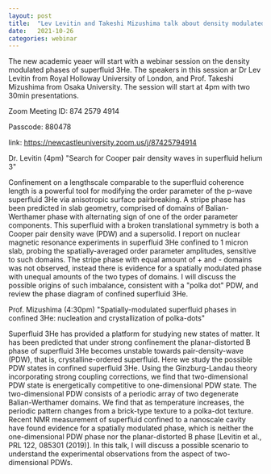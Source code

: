 ```yaml
---
layout: post
title:  "Lev Levitin and Takeshi Mizushima talk about density modulated phases of 3He at 4pm (UK)"
date:   2021-10-26
categories: webinar
---
```


The new academic yeaer will start with a webinar session on the density modulated phases of superfluid 3He. The speakers in this session ar Dr Lev Levitin 
from Royal Holloway University of London, and Prof. Takeshi Mizushima from Osaka University. The session will start at 4pm with two 30min presentations.

Zoom Meeting ID: 874 2579 4914

Passcode: 880478

link: https://newcastleuniversity.zoom.us/j/87425794914

Dr. Levitin (4pm)
"Search for Cooper pair density waves in superfluid helium 3"

Confinement on a lengthscale comparable to the superfluid coherence length is a powerful tool for modifying the order parameter of the p-wave superfluid 3He via anisotropic surface pairbreaking. A stripe phase has been predicted in slab geometry, comprised of domains of Balian-Werthamer phase with alternating sign of one of the order parameter components. This superfluid with a broken translational symmetry is both a Cooper pair density wave (PDW) and a supersolid. I report on nuclear magnetic resonance experiments in superfluid 3He confined to 1 micron slab, probing the spatially-averaged order parameter amplitudes, sensitive to such domains. The stripe phase with equal amount of + and - domains was not observed, instead there is evidence for a spatially modulated phase with unequal amounts of the two types of domains. I will discuss the possible origins of such imbalance, consistent with a "polka dot" PDW, and review the phase diagram of confined superfluid 3He.

Prof. Mizushima (4:30pm)
"Spatially-modulated superfluid phases in confined 3He: nucleation and crystallization of polka-dots"

Superfluid 3He has provided a platform for studying new states of matter. It has been predicted that under strong confinement the planar-distorted B phase of superfluid 3He becomes unstable towards pair-density-wave (PDW), that is, crystalline-ordered superfluid. Here we study the possible PDW states in confined superfluid 3He. Using the Ginzburg-Landau theory incorporating strong coupling corrections, we find that two-dimensional PDW state is energetically competitive to one-dimensional PDW state. The two-dimensional PDW consists of a periodic array of two degenerate Balian-Werthamer domains. We find that as temperature increases, the periodic pattern changes from a brick-type texture to a polka-dot texture. Recent NMR measurement of superfluid confined to a nanoscale cavity have found evidence for a spatially modulated phase, which is neither the one-dimensional PDW phase nor the planar-distorted B phase [Levitin et al., PRL 122, 085301 (2019)]. In this talk, I will discuss a possible scenario to understand the experimental observations from the aspect of two-dimensional PDWs.


